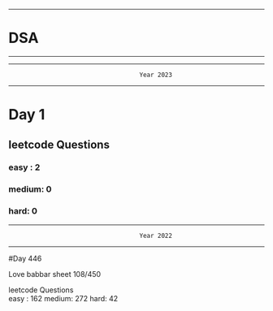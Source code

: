 ******************************************************************************************
# DSA
******************************************************************************************


******************************************************************************************
                                        Year 2023
******************************************************************************************
# Day 1

## leetcode Questions   
### easy : 2
### medium: 0
### hard: 0









******************************************************************************************
                                        Year 2022
******************************************************************************************
#Day 446

Love babbar sheet
    108/450
    
leetcode Questions   
easy : 162
medium: 272
hard: 42

 
